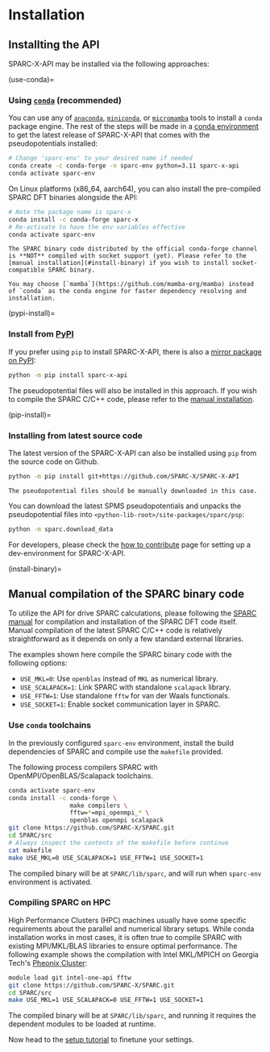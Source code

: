 # Installation

## Installting the API
SPARC-X-API may be installed via the following approaches:

(use-conda)=
### Using [`conda`](https://docs.conda.io/en/latest/) (recommended)

You can use any of [`anaconda`](https://docs.anaconda.com/),
[`miniconda`](https://docs.anaconda.com/miniconda/), or
[`micromamba`](https://mamba.readthedocs.io/en/latest/user_guide/micromamba.html)
tools to install a `conda` package engine.  The rest of the steps will
be made in a [conda
environment](https://conda.io/projects/conda/en/latest/user-guide/tasks/manage-environments.html#creating-an-environment-with-commands)
to get the latest release of SPARC-X-API that comes with the
pseudopotentials installed:

```bash
# Change 'sparc-env' to your desired name if needed
conda create -c conda-forge -n sparc-env python=3.11 sparc-x-api
conda activate sparc-env
```


On Linux platforms (x86_64, aarch64), you can also install the
pre-compiled SPARC DFT binaries alongside the API:

```bash
# Note the package name is sparc-x
conda install -c conda-forge sparc-x
# Re-activate to have the env variables effective
conda activate sparc-env
```

```{note}
The SPARC binary code distributed by the official conda-forge channel
is **NOT** compiled with socket support (yet). Please refer to the [manual installation](#install-binary) if you wish to install socket-compatible SPARC binary.
```

```{note}
You may choose [`mamba`](https://github.com/mamba-org/mamba) instead of `conda` as the conda engine for faster dependency resolving and installation.
```

(pypi-install)=
### Install from [PyPI](https://pypi.org/project/sparc-x-api/)

If you prefer using `pip` to install SPARC-X-API, there is also a
[mirror package on PyPI](https://pypi.org/project/sparc-x-api/):
```bash
python -m pip install sparc-x-api
```

The pseudopotential files will also be installed in this approach. If you wish to compile the SPARC C/C++ code, please refer to the [manual installation](#install-binary).


(pip-install)=
### Installing from latest source code

The latest version of the SPARC-X-API can also be installed using `pip` from the source code on Github.

```bash
python -m pip install git+https://github.com/SPARC-X/SPARC-X-API
```


```{note}
The pseudopotential files should be manually downloaded in this case.
```

You can download the latest SPMS pseudopotentials and unpacks the pseudopotential files into `<python-lib-root>/site-packages/sparc/psp`:

```bash
python -m sparc.download_data
```


For developers, please check the [how to
contribute](#setting-up-environment) page for setting up a dev-environment for SPARC-X-API.

(install-binary)=
## Manual compilation of the SPARC binary code

To utilize the API for drive SPARC calculations, please following the
[SPARC manual](https://github.com/SPARC-X/SPARC) for compilation and
installation of the SPARC DFT code itself. Manual compilation of the latest SPARC
C/C++ code is relatively straightforward as it depends on only a few standard external libraries.

<!-- We recommend using the [`conda-forge` package](#use-conda) to install -->
<!-- the pre-compiled SPARC binary. -->
The examples shown here
compile the SPARC binary code with the following options:
- `USE_MKL=0`: Use `openblas` instead of `MKL` as numerical library.
- `USE_SCALAPACK=1`: Link SPARC with standalone `scalapack` library.
- `USE_FFTW=1`: Use standalone `fftw` for van der Waals functionals.
- `USE_SOCKET=1`: Enable socket communication layer in SPARC.

### Use `conda` toolchains

In the previously configured `sparc-env` environment, install the
build dependencies of SPARC and compile use the `makefile` provided.

The following process compilers SPARC
with OpenMPI/OpenBLAS/Scalapack toolchains.

```bash
conda activate sparc-env
conda install -c conda-forge \
                 make compilers \
				 fftw=*=mpi_openmpi_* \
				 openblas openmpi scalapack
git clone https://github.com/SPARC-X/SPARC.git
cd SPARC/src
# Always inspect the contents of the makefile before continue
cat makefile
make USE_MKL=0 USE_SCALAPACK=1 USE_FFTW=1 USE_SOCKET=1
```

The compiled binary will be at `SPARC/lib/sparc`, and will run when
`sparc-env` environment is activated.

### Compiling SPARC on HPC

High Performance Clusters (HPC) machines usually have some specific
requirements about the parallel and numerical library setups. While
conda installation works in most cases, it is often true to compile
SPARC with existing MPI/MKL/BLAS libraries to ensure optimal
performance. The following example shows the compilation with Intel
MKL/MPICH on Georgia Tech's [Pheonix Cluster](https://sites.gatech.edu/ewanparktest/phoenix-cluster/):


```bash
module load git intel-one-api fftw
git clone https://github.com/SPARC-X/SPARC.git
cd SPARC/src
make USE_MKL=1 USE_SCALAPACK=0 USE_FFTW=1 USE_SOCKET=1
```

The compiled binary will be at `SPARC/lib/sparc`, and running it
requires the dependent modules to be loaded at runtime.


Now head to the [setup tutorial](setup_environment.md) to finetune
your settings.
